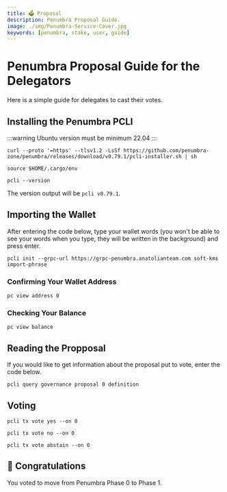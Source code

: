 ```yaml
---
title: 🗳️ Proposal
description: Penumbra Proposal Guide.
image: ./img/Penumbra-Service-Cover.jpg
keywords: [penumbra, stake, user, guide]
---
```


# Penumbra Proposal Guide for the Delegators

Here is a simple guide for delegates to cast their votes.

## Installing the Penumbra PCLI 

:::warning
Ubuntu version must be minimum 22.04
:::

```shell
curl --proto '=https' --tlsv1.2 -LsSf https://github.com/penumbra-zone/penumbra/releases/download/v0.79.1/pcli-installer.sh | sh
```
```shell
source $HOME/.cargo/env
```
```shell
pcli --version
```
The version output will be `pcli v0.79.1`.

## Importing the Wallet
After entering the code below, type your wallet words (you won't be able to see your words when you type, they will be written in the background) and press enter.

```shell
pcli init --grpc-url https://grpc-penumbra.anatolianteam.com soft-kms import-phrase 
```

### Confirming Your Wallet Address
```shell
pc view address 0
```

### Checking Your Balance
```shell
pc view balance
```

## Reading the Propposal
If you would like to get information about the proposal put to vote, enter the code below.
```shell
pcli query governance proposal 0 definition
```

## Voting
```shell
pcli tx vote yes --on 0
```
```shell
pcli tx vote no --on 0
```
```shell
pcli tx vote abstain --on 0
```

## 🎉 Congratulations

You voted to move from Penumbra Phase 0 to Phase 1.